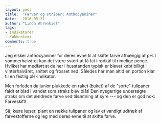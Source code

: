 ```yaml
---
layout: post
title:  "Farver og striber: Anthocyaniner" 
date:   2016-05-31
author: "Linda Ahrenkiel"
tags:
- Indikatorer
- Køkkenkemi
comments: true
---
```

Jeg elsker anthocyaniner for deres evne til at skifte farve afhængig af pH. I sommerhalvåret kan det være svært at få fat i rødkål til rimelige penge. Hvilket har medført at de her i husstanden typisk er blevet købt billigt i vinterhalvåret, snittet og frosset ned. Således har man altid en portion klar til en festlig pH-indikator. 

Men forleden da junior plukkede en raket (buket) af de "sorte" tulipaner faldt et blad i vandet som straks blev blåt! Den nysgerrige undersøgte straks om det ændrede farve ved tilsætning af syre --- og den er god nok: Farveskift! 

Så, kære læser, plant en række tulipaner og lav et vandigt udtræk af farvestofferne og leg med deres evne til at skifte farve.

